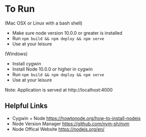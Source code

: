 # To Run
(Mac OSX or Linux with a bash shell)
- Make sure node version 10.0.0 or greater is installed
- Run `npm build && npm deploy && npm serve` 
- Use at your leisure  

(Windows)
- Install cygwin 
- Install Node 10.0.0 or higher in cygwin
- Run `npm build && npm deploy && npm serve` 
- Use at your leisure 

Note: Application is served at http://localhost:4000

## Helpful Links
- Cygwin + Node https://howtonode.org/how-to-install-nodejs
- Node Version Manager https://github.com/nvm-sh/nvm
- Node Offical Website https://nodejs.org/en/